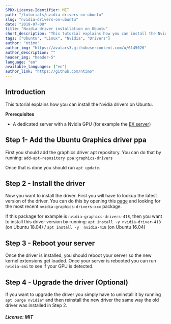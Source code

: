 ```yaml
---
SPDX-License-Identifier: MIT
path: "/tutorials/nvidia-drivers-on-ubuntu"
slug: "nvidia-drivers-on-ubuntu"
date: "2019-07-08"
title: "Nvidia driver installation on Ubuntu"
short_description: "This tutorial explains how you can install the Nvidia drivers on Ubuntu"
tags: ["Ubuntu", "Linux", "Nvidia", "Drivers"]
author: "ntimo"
author_img: "https://avatars3.githubusercontent.com/u/6145026"
author_description: ""
header_img: "header-5"
language: "en"
available_languages: ["en"]
author_link: "https://github.com/ntimo"
---
```


## Introduction

This tutorial explains how you can install the Nvidia drivers on Ubuntu.

**Prerequisites**

* A dedicated server with a Nvidia GPU (for example the [EX server](https://www.hetzner.com/de/dedicated-rootserver/matrix-ex/))

## Step 1- Add the Ubuntu Graphics driver ppa

First you should add the graphics driver apt repository. You can do that by running:
`add-apt-repository ppa:graphics-drivers`

Once that is done you should run `apt update`.

## Step 2 - Install the driver

Now you want to install the driver. First you will have to lookup the latest version of the driver. You can do this by opening this [page](https://launchpad.net/~graphics-drivers/+archive/ubuntu/ppa) and looking for the most recent `nvidia-graphics-drivers-xxx` package.

If this package for example is `nvidia-graphics-drivers-418`, then you want to install this driver version by running:
`apt install -y nvidia-driver-418` (on Ubuntu 18.04) / `apt install -y  nvidia-418` (on Ubuntu 16.04)

## Step 3 - Reboot your server

Once the driver is installed, you should reboot your server so the new kernel extensions get loaded. Once your server is rebooted you can run `nvidia-smi` to see if your GPU is detected.

## Step 4 - Upgrade the driver (Optional)

If you want to upgrade the driver you simply have to uninstall it by running `apt purge nvidia*` and then reinstall the new driver the same way the old driver was installed in Step 2.


##### License: MIT

<!---
Contributors's Certificate of Origin
By making a contribution to this project, I certify that:
(a) The contribution was created in whole or in part by me and I have
    the right to submit it under the license indicated in the file; or
(b) The contribution is based upon previous work that, to the best of my
    knowledge, is covered under an appropriate license and I have the
    right under that license to submit that work with modifications,
    whether created in whole or in part by me, under the same license
    (unless I am permitted to submit under a different license), as
    indicated in the file; or
(c) The contribution was provided directly to me by some other person
    who certified (a), (b) or (c) and I have not modified it.
(d) I understand and agree that this project and the contribution are
    public and that a record of the contribution (including all personal
    information I submit with it, including my sign-off) is maintained
    indefinitely and may be redistributed consistent with this project
    or the license(s) involved.
Signed-off-by: 0mfhniozkb9s4q7e6ap8yvlt@nowitzki.me
-->
